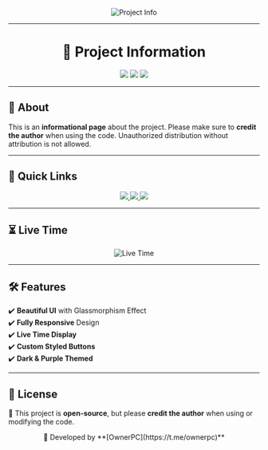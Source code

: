 <p align="center">
  <img src="https://img.shields.io/badge/Project-Info_Page-purple?style=for-the-badge&logo=github" alt="Project Info">
</p>

---

<h1 align="center">🚀 Project Information</h1>

<p align="center">
  <img src="https://img.shields.io/github/languages/top/ownerpv?style=flat-square">
  <img src="https://img.shields.io/github/repo-size/ownerpv?style=flat-square">
  <img src="https://img.shields.io/badge/status-active-brightgreen?style=flat-square">
</p>

---

## 📌 About  
This is an **informational page** about the project. Please make sure to **credit the author** when using the code. Unauthorized distribution without attribution is not allowed.  

---

## 🌟 Quick Links  

<p align="center">
  <a href="https://t.me/ownerpc">
    <img src="https://img.shields.io/badge/Telegram-Message-blue?style=for-the-badge&logo=telegram">
  </a>  
  <a href="https://github.com/ownerpv">
    <img src="https://img.shields.io/badge/GitHub-Visit-darkgreen?style=for-the-badge&logo=github">
  </a>  
  <a href="https://github.com/button-glass">
    <img src="https://img.shields.io/badge/GitHub_Button-Glass_Effect-purple?style=for-the-badge&logo=github">
  </a>  
</p>

---

## ⏳ Live Time  
<p align="center">
  <img src="https://img.shields.io/endpoint?url=https://worldtimeapi.org/api/timezone/Etc/UTC&style=for-the-badge&label=Current_Time&color=yellow" alt="Live Time">
</p>

---

## 🛠 Features  
✔️ **Beautiful UI** with Glassmorphism Effect  
✔️ **Fully Responsive** Design  
✔️ **Live Time Display**  
✔️ **Custom Styled Buttons**  
✔️ **Dark & Purple Themed**  

---

## 📝 License  
📜 This project is **open-source**, but please **credit the author** when using or modifying the code.  

<p align="center">
  💜 Developed by **[OwnerPC](https://t.me/ownerpc)**
</p>

